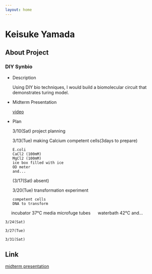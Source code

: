 ```yaml
---
layout: home
---
```


# Keisuke Yamada

## About Project
### DIY Synbio
- Description

  Using DIY bio techniques, I would build a biomolecular circuit that demonstrates turing model.
- Midterm Presentation

    [video](https://vimeo.com/258476524)

- Plan

    3/10(Sat) project planning

    3/13(Tue) making Calcium competent cells(3days to prepare)
    
      E.coli
      CaCl2 (100mM) 
      MgCl2 (100mM)
      ice box filled with ice
      OD meter
      and...

    (3/17(Sat) absent)

    3/20(Tue) transformation experiment
      
      competent cells
      DNA to transform
      incubator 37℃
      media
      microfuge tubes
      waterbath 42℃
      and...
      

    3/24(Sat) 

    3/27(Tue) 

    3/31(Sat) 

## Link
[midterm presentation](https://vimeo.com/258476524)
